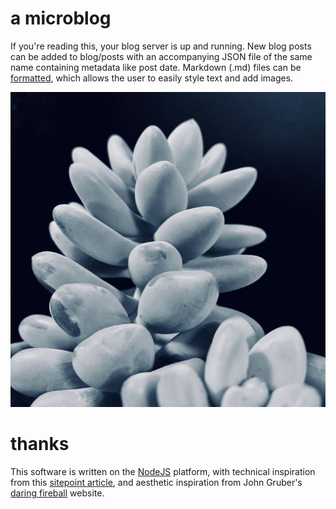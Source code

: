 # a microblog

If you're reading this, your blog server is up and running. New blog posts can be added to blog/posts with an accompanying JSON file of the same name containing metadata like post date. Markdown (.md) files can be [formatted](https://www.markdownguide.org/), which allows the user to easily style text and add images. 

![succulent macro](./posts/2020-10-01/image.jpg)

# thanks

This software is written on the [NodeJS](https://nodejs.org/en/) platform, with technical inspiration from this [sitepoint article](https://www.sitepoint.com/build-microblog-node-js-git-markdown/), and aesthetic inspiration from John Gruber's [daring fireball](https://daringfireball.net/) website.